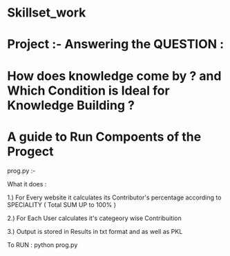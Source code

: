 #                              Skillset_work
#                   Project :- Answering the QUESTION : 
# How does knowledge come by ? and Which Condition is Ideal for Knowledge Building ?

#                 A guide to Run Compoents of the Progect 

prog.py :- 

What it does :

1.) For Every website it calculates its Contributor's percentage according to SPECIALITY ( Total SUM UP to 100% )

2.) For Each User calculates it's categeory wise Contribuition 

3.) Output is stored in Results in txt format and as well as PKL


To RUN : python prog.py
